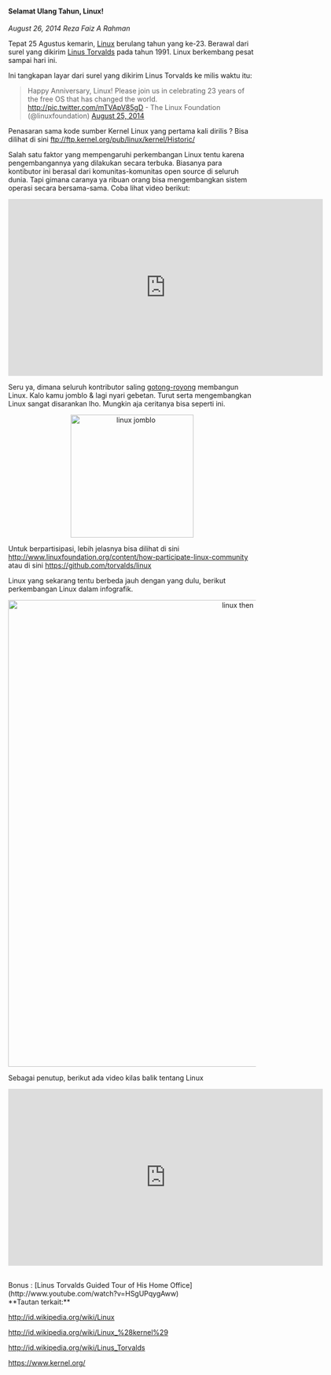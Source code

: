#### Selamat Ulang Tahun, Linux!
_August 26, 2014 Reza Faiz A Rahman_

Tepat 25 Agustus kemarin, [Linux](http://en.wikipedia.org/wiki/Linux) berulang tahun yang ke-23. Berawal dari surel yang dikirim [Linus Torvalds](http://en.wikipedia.org/wiki/Linus_Torvalds) pada tahun 1991. Linux berkembang pesat sampai hari ini.

Ini tangkapan layar dari surel yang dikirim Linus Torvalds ke milis waktu itu:

> Happy Anniversary, Linux! Please join us in celebrating 23 years of the free OS that has changed the world. <http://pic.twitter.com/mTVApV85gD> - The Linux Foundation (@linuxfoundation) [August 25, 2014](https://twitter.com/linuxfoundation/statuses/503799441900314624)

Penasaran sama kode sumber Kernel Linux yang pertama kali dirilis ? Bisa dilihat di sini <ftp://ftp.kernel.org/pub/linux/kernel/Historic/>

Salah satu faktor yang mempengaruhi perkembangan Linux tentu karena pengembangannya yang dilakukan secara terbuka. Biasanya para kontibutor ini berasal dari komunitas-komunitas open source di seluruh dunia. Tapi gimana caranya ya ribuan orang bisa mengembangkan sistem operasi secara bersama-sama. Coba lihat video berikut:
<p align="center">
	<iframe src="http://www.youtube.com/embed/yVpbFMhOAwE" width="640" height="360" frameborder="0" allowfullscreen="allowfullscreen"></iframe>
</p>


Seru ya, dimana seluruh kontributor saling [gotong-royong](http://en.wikipedia.org/wiki/Gotong_royong) membangun Linux. Kalo kamu jomblo & lagi nyari gebetan. Turut serta mengembangkan Linux sangat disarankan lho. Mungkin aja ceritanya bisa seperti ini.
<p align="center">
	<img src="./posts/2014-08-26-selamat-ulang-tahun-linux/HZ7cydU.jpg" height="250px" alt="linux jomblo">
</p> 

Untuk berpartisipasi, lebih jelasnya bisa dilihat di sini <http://www.linuxfoundation.org/content/how-participate-linux-community> atau di sini <https://github.com/torvalds/linux>

Linux yang sekarang tentu berbeda jauh dengan yang dulu, berikut perkembangan Linux dalam infografik.
<p align="center">
	<img src="./posts/2014-08-26-selamat-ulang-tahun-linux/linux-then-and-now_50290d1719d1d_w1500.png" height="950px" alt="linux then npw">
</p> 

Sebagai penutup, berikut ada video kilas balik tentang Linux
<p align="center">
	<iframe src="http://www.youtube.com/embed/8FsuaPEMUTQ" width="640" height="360" frameborder="0" allowfullscreen="allowfullscreen"></iframe>
</p>

<br>
Bonus : [Linus Torvalds Guided Tour of His Home Office](http://www.youtube.com/watch?v=HSgUPqygAww)

 
<br>
**Tautan terkait:**

<http://id.wikipedia.org/wiki/Linux>

<http://id.wikipedia.org/wiki/Linux_%28kernel%29>

<http://id.wikipedia.org/wiki/Linus_Torvalds>

<https://www.kernel.org/>